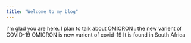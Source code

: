 ```yaml
---
title: "Welcome to my blog"
---
```


I'm glad you are here. I plan to talk about OMICRON :
the new varient of COVID-19
OMICRON is new varient of covid-19 
It is found in South Africa 

